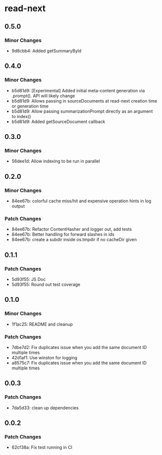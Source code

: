 # read-next

## 0.5.0

### Minor Changes

- 9d8cbb4: Added getSummaryById

## 0.4.0

### Minor Changes

- b5d81d9: [Experimental] Added initial meta-content generation via .prompt(). API will likely change
- b5d81d9: Allows passing in sourceDocuments at read-next creation time or generation time
- b5d81d9: Allow passing summarizationPrompt directly as an argument to index()
- b5d81d9: Added getSourceDocument callback

## 0.3.0

### Minor Changes

- 56dee1d: Allow indexing to be run in parallel

## 0.2.0

### Minor Changes

- 84ee67b: colorful cache miss/hit and expensive operation hints in log output

### Patch Changes

- 84ee67b: Refactor ContentHasher and logger out, add tests
- 84ee67b: Better handling for forward slashes in ids
- 84ee67b: create a subdir inside os.tmpdir if no cacheDir given

## 0.1.1

### Patch Changes

- 5d93f55: JS Doc
- 5d93f55: Round out test coverage

## 0.1.0

### Minor Changes

- 1f1ac25: README and cleanup

### Patch Changes

- 7dbe7d2: Fix duplicates issue when you add the same document ID multiple times
- 42d1af1: Use winston for logging
- a8575c7: Fix duplicates issue when you add the same document ID multiple times

## 0.0.3

### Patch Changes

- 7da5d33: clean up dependencies

## 0.0.2

### Patch Changes

- 62cf38a: Fix test running in CI
